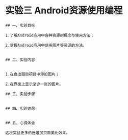 # 实验三 Android资源使用编程


    ## 一、实验目标
    
    1.了解Android应用中各种资源的概念与使用方法；
    
    2.掌握Android应用中使用图片等资源的方法。
    
    
    ## 二、实验内容
    
    
    1.在自选题目项目中添加图片；
    
    2.在界面上显示至少一张的图片。
    
    ## 三、实验步骤
    
    
    ## 四、实验结果
    
    
    ## 五、心得体会
    
    这次实验更多的是增加页面美化效果。
